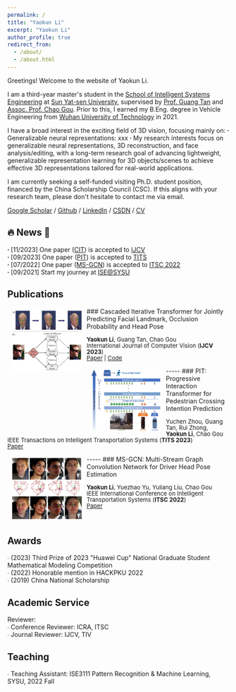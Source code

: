 ```yaml
---
permalink: /
title: "Yaokun Li"
excerpt: "Yaokun Li"
author_profile: true
redirect_from:
  - /about/
  - /about.html
---
```

Greetings! Welcome to the website of Yaokun Li.  

I am a third-year master's student in the [School of Intelligent Systems Engineering](https://ise.sysu.edu.cn/index.htm) at [Sun Yat-sen University](https://www.sysu.edu.cn/sysuen/), supervised by [Prof. Guang Tan](https://ise.sysu.edu.cn/teacher/teacher01/1354976.htm) and [Assoc. Prof. Chao Gou](https://chaogou.github.io/). Prior to this, I earned my B.Eng. degree in Vehicle Engineering from [Wuhan University of Technology](http://english.whut.edu.cn/) in 2021.<br /> 

I have a broad interest in the exciting field of 3D vision, focusing mainly on:
**∙** Generalizable neural representations: xxx
**∙** 
My research interests focus on generalizable neural representations, 3D reconstruction, and face analysis/editing, with a long-term research goal of advancing lightweight, generalizable representation learning for 3D objects/scenes to achieve effective 3D representations tailored for real-world applications.

I am currently seeking a self-funded visiting Ph.D. student position, financed by the China Scholarship Council (CSC). If this aligns with your research team, please don't hesitate to contact me via email.

[Google Scholar](https://scholar.google.com.hk/citations?hl=en&view_op=list_works&authuser=1&gmla=AH70aAXzHZsmUfNdNZ-ZxUUQch_wz3OjkERjPqQVZklCFS9UTowHTxCJWtp60drsx3o3-Ra6hCbX7ymcWN_1PJZddFg7&user=plCD9wwAAAAJ) / [Github](https://github.com/Iron-LYK) / [LinkedIn](https://www.linkedin.com/in/yaokun-li-83a9872a3/) / [CSDN](https://blog.csdn.net/DUDUDUTU?spm=1000.2115.3001.5343) / <a href="https://Iron-LYK.github.io/files/CV.pdf">CV</a>
  
   
🔥 News 🚀
----- 
**∙** [11/2023] One paper \([CIT](https://link.springer.com/article/10.1007/s11263-023-01935-2)\) is accepted to [IJCV](https://www.springer.com/journal/11263)<br /> 
**∙** [09/2023] One paper \([PIT](https://ieeexplore.ieee.org/abstract/document/10247098)\) is accepted to [TITS](http://iccv2021.thecvf.com)<br /> 
**∙** [07/2022] One paper \([MS-GCN](https://ieeexplore.ieee.org/abstract/document/9922277/)\) is accepted to [ITSC 2022](https://www.ieee-itsc2022.org/#/)<br /> 
**∙** [09/2021] Start my journey at [ISE@SYSU](https://ise.sysu.edu.cn/) 


Publications 
----- 
<img style="float: left; margin:5px 10px" src="../images/paper_teasers/CIT.png" width="160" height="140"> 
### Cascaded Iterative Transformer for Jointly Predicting Facial Landmark, Occlusion Probability and Head Pose 
<p style="line-height:1.0"> 
<font size="2"> 
<strong>Yaokun Li</strong>, Guang Tan, Chao Gou<br /> 
International Journal of Computer Vision (<strong>IJCV 2023</strong>)<br /> 
<a href="https://doi.org/10.1007/s11263-023-01935-2">Paper</a> | 
<a href="https://github.com/Iron-LYK/CIT">Code</a>
<br />
</font>
</p>
----- 
<img style="float: left; margin:5px 10px" src="../images/paper_teasers/PIT.png" width="160" height="140"> 
### PIT: Progressive Interaction Transformer for Pedestrian Crossing Intention Prediction 
<p style="line-height:1.0"> 
<font size="2"> 
Yuchen Zhou, Guang Tan, Rui Zhong, <strong>Yaokun Li</strong>, Chao Gou<br /> 
IEEE Transactions on Intelligent Transportation Systems (<strong>TITS 2023</strong>)<br /> 
<a href="https://ieeexplore.ieee.org/abstract/document/10247098">Paper</a>
<br /> 
</font> 
</p> 
----- 
<img style="float: left; margin:5px 10px" src="../images/paper_teasers/MS-GCN.png" width="160" height="140"> 
### MS-GCN: Multi-Stream Graph Convolution Network for Driver Head Pose Estimation 
<p style="line-height:1.0"> 
<font size="2"> 
<strong>Yaokun Li</strong>, Yuezhao Yu, Yuliang Liu, Chao Gou<br /> 
IEEE International Conference on Intelligent Transportation Systems (<strong>ITSC 2022</strong>)<br /> 
<a href="https://ieeexplore.ieee.org/abstract/document/9922277">Paper</a>
<br /> 
</font> 
</p> 

<br/>


Awards 
----- 
∙ \(2023\) Third Prize of 2023 "Huawei Cup" National Graduate Student Mathematical Modeling Competition<br /> 
∙ \(2022\) Honorable mention in HACKPKU 2022<br /> 
∙ \(2019\) China National Scholarship<br /> 



Academic Service 
----- 
Reviewer:<br /> 
∙ Conference Reviewer: ICRA, ITSC<br /> 
∙ Journal Reviewer: IJCV, TIV<br /> 


Teaching 
----- 
∙ Teaching Assistant: ISE3111 Pattern Recognition & Machine Learning, SYSU, 2022 Fall 
